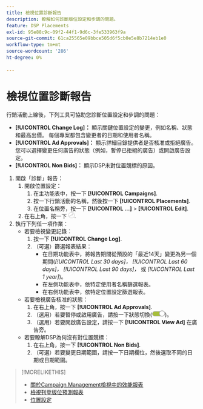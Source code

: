 ```yaml
---
title: 檢視位置診斷報告
description: 瞭解如何診斷版位設定和步調的問題。
feature: DSP Placements
exl-id: 95e88c9c-09f2-44f1-9d6c-3fe533963f9a
source-git-commit: 61ca25565e09bbce505d6f5cb0e5e8b7214eb1e0
workflow-type: tm+mt
source-wordcount: '286'
ht-degree: 0%

---
```


# 檢視位置診斷報告

<!-- Does this really belong in the Campaign Management > Reports section or in the Placements section? -->

行銷活動上線後，下列工具可協助您診斷位置設定和步調的問題：

* **[!UICONTROL Change Log]：** 顯示關鍵位置設定的變更，例如名稱、狀態和最高出價。 每個專案都包含變更者的日期和使用者名稱。
* **[!UICONTROL Ad Approvals]：** 顯示詳細目錄提供者是否核准或拒絕廣告。 您可以選擇變更任何廣告的狀態（例如，暫停已拒絕的廣告）或開啟廣告設定。
* **[!UICONTROL Non Bids]：** 顯示DSP未對位置競標的原因。

1. 開啟「診斷」報告：
   1. 開啟位置設定：
      1. 在主功能表中，按一下 **[!UICONTROL Campaigns]**.
      1. 按一下行銷活動的名稱，然後按一下 **[!UICONTROL Placements]**.
      1. 在位置名稱旁，按一下  **[!UICONTROL ...]** > **[!UICONTROL Edit]**.
   1. 在右上角，按一下 ![放置診斷](/help/dsp/assets/placement-diagnostics.png).
1. 執行下列任一項作業：
   * 若要檢視變更記錄：
      1. 按一下 **[!UICONTROL Change Log]**.
      1. （可選）篩選報表結果：
         * 在日期功能表中，將報告期間從預設的「最近14天」變更為另一個期間(*[!UICONTROL Last 30 days]，* *[!UICONTROL Last 60 days]，* *[!UICONTROL Last 90 days]，* 或 *[!UICONTROL Last 1 year]*)。
         * 在左側功能表中，依特定使用者名稱篩選報表。
         * 在右側功能表中，依特定位置設定篩選報表。
   * 若要檢視廣告核准的狀態：
      1. 在右上角，按一下 **[!UICONTROL Ad Approvals]**.
      1. （選用）若要暫停或啟用廣告，請按一下狀態切換(![狀態切換](/help/dsp/assets/status-switch.png))。
      1. （選用）若要開啟廣告設定，請按一下 **[!UICONTROL View Ad]** 在廣告旁。
   * 若要瞭解DSP為何沒有對位置競標：
      1. 在右上角，按一下 **[!UICONTROL Non Bids]**.
      1. （可選）若要變更日期範圍，請按一下日期欄位，然後選取不同的日期或日期範圍。

<!-- Later, add link to >* Definitions for NBRs (Reading No Bid Reports (NBRs)) -->

>[!MORELIKETHIS]
>
>* [關於Campaign Management檢視中的效能報表](campaign-reports-about.md)
>* [檢視刊登版位預測報表](/help/dsp/campaign-management/reports/placement-forecast.md)
>* [位置設定](/help/dsp/campaign-management/placements/placement-settings.md)
